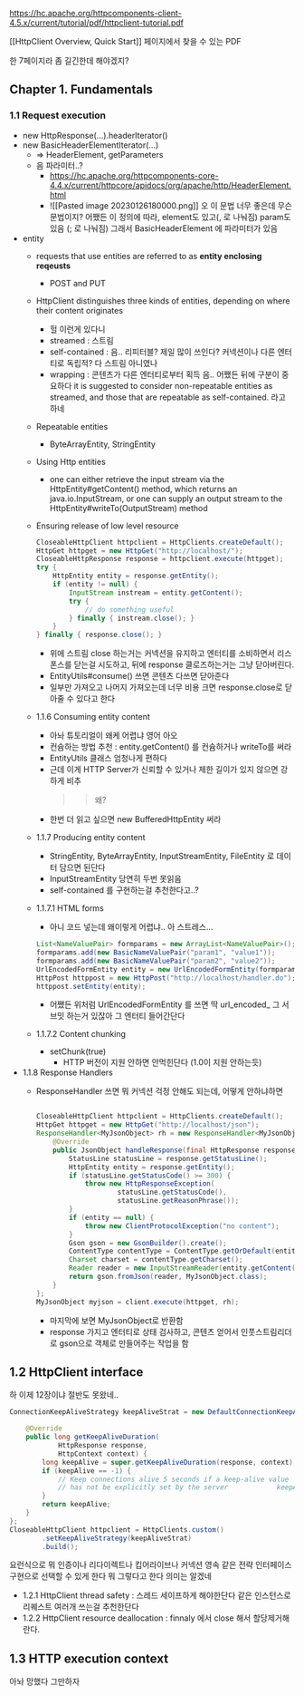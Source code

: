 
https://hc.apache.org/httpcomponents-client-4.5.x/current/tutorial/pdf/httpclient-tutorial.pdf

[[HttpClient Overview, Quick Start]] 페이지에서 찾을 수 있는 PDF

한 7페이지라 좀 길긴한데 해야겠지?

## Chapter 1. Fundamentals

### 1.1 Request execution

- new HttpResponse(...).headerIterator()
- new BasicHeaderElementIterator(...)
	- => HeaderElement, getParameters
	- 음 파라미터..?
		- https://hc.apache.org/httpcomponents-core-4.4.x/current/httpcore/apidocs/org/apache/http/HeaderElement.html
		- ![[Pasted image 20230126180000.png]]
		오 이 문법 너무 좋은데 무슨 문법이지?
		어쨌든 이 정의에 따라, element도 있고(, 로 나눠짐) param도 있음 (; 로 나눠짐)
		그래서 BasicHeaderElement 에 파라미터가 있음
- entity
	- requests that use entities are referred to as **entity enclosing reqeusts**
		- POST and PUT
	- HttpClient distinguishes three kinds of entities, depending on where their content originates
		- 헐 이런게 있다니
		- streamed : 스트림
		- self-contained : 음.. 리피터블? 제일 많이 쓰인다? 커넥션이나 다른 엔터티로 독립적? 다 스트림 아니였나
		- wrapping : 콘텐츠가 다른 엔터티로부터 획득
		  음.. 어쨌든 뒤에 구분이 중요하다
		  it is suggested to consider non-repeatable entities as streamed, and those that are repeatable as self-contained. 라고 하네
	- Repeatable entities
		- ByteArrayEntity, StringEntity
	- Using Http entities
		- one can either retrieve the input stream via the HttpEntity#getContent() method, which returns an java.io.InputStream, or one can supply an output stream to the HttpEntity#writeTo(OutputStream) method
	- Ensuring release of low level resource

		```java
		CloseableHttpClient httpclient = HttpClients.createDefault();
		HttpGet httpget = new HttpGet("http://localhost/");
		CloseableHttpResponse response = httpclient.execute(httpget);
		try { 
			HttpEntity entity = response.getEntity();
			if (entity != null) { 
				InputStream instream = entity.getContent();
				try {
					// do something useful
				} finally { instream.close(); } 
			} 
		} finally { response.close(); }
		
		```

		- 위에 스트림 close 하는거는 커넥션을 유지하고 엔터티를 소비하면서 리스폰스를 닫는걸 시도하고, 뒤에 response 클로즈하는거는 그냥 닫아버린다.
		- EntityUtils#consume() 쓰면 콘텐츠 다쓰면 닫아준다
		- 일부만 가져오고 나머지 가져오는데 너무 비용 크면 response.close로 닫아줄 수 있다고 한다
	- 1.1.6 Consuming entity content
		- 아놔 튜토리얼이 왜케 어렵냐 영어 아오
		- 컨슘하는 방법 추천 : entity.getContent() 를 컨슘하거나 writeTo를 써라
		- EntityUtils 클래스 엄청나게 편하다
		- 근데 이게 HTTP Server가 신뢰할 수 있거나 제한 길이가 있지 않으면 강하게 비추
			>> 왜?
		- 한번 더 읽고 싶으면 new BufferedHttpEntity 써라
	- 1.1.7 Producing entity content
		- StringEntity, ByteArrayEntity, InputStreamEntity, FileEntity 로 데이터 담으면 된단다
		- InputStreamEntity 당연히 두번 못읽음
		- self-contained 를 구현하는걸 추천한다고..?
	- 1.1.7.1 HTML forms
		- 아니 코드 넣는데 왜이렇게 어렵냐.. 아 스트레스...
		```java
		List<NameValuePair> formparams = new ArrayList<NameValuePair>();
		formparams.add(new BasicNameValuePair("param1", "value1"));
		formparams.add(new BasicNameValuePair("param2", "value2"));
		UrlEncodedFormEntity entity = new UrlEncodedFormEntity(formparams, Consts.UTF_8);
		HttpPost httppost = new HttpPost("http://localhost/handler.do");
		httppost.setEntity(entity);
		```
		- 어쨌든 위처럼 UrlEncodedFormEntity 를 쓰면 딱 url_encoded_ 그 서브밋 하는거 있잖아 그 엔터티 들어간단다
	- 1.1.7.2 Content chunking
		- setChunk(true) 
			- HTTP 버전이 지원 안하면 안먹힌단다 (1.0이 지원 안하는듯)
- 1.1.8 Response Handlers
	- ResponseHandler 쓰면 뭐 커넥션 걱정 안해도 되는데, 어떻게 안하냐하면

		```java

		CloseableHttpClient httpclient = HttpClients.createDefault();  
		HttpGet httpget = new HttpGet("http://localhost/json");  
		ResponseHandler<MyJsonObject> rh = new ResponseHandler<MyJsonObject>() {  
		    @Override  
		    public JsonObject handleResponse(final HttpResponse response) throws IOException {  
		        StatusLine statusLine = response.getStatusLine();  
		        HttpEntity entity = response.getEntity();  
		        if (statusLine.getStatusCode() >= 300) {  
		            throw new HttpResponseException(  
		                    statusLine.getStatusCode(),  
		                    statusLine.getReasonPhrase());  
		        }  
		        if (entity == null) {  
		            throw new ClientProtocolException("no content");  
		        }
		        Gson gson = new GsonBuilder().create();  
		        ContentType contentType = ContentType.getOrDefault(entity);  
		        Charset charset = contentType.getCharset();  
		        Reader reader = new InputStreamReader(entity.getContent(), charset);  
		        return gson.fromJson(reader, MyJsonObject.class);  
		    }  
		};  
		MyJsonObject myjson = client.execute(httpget, rh);
		```

		- 마지막에 보면 MyJsonObject로 반환함
		- response 가지고 엔터티로 상태 검사하고, 콘텐츠 얻어서 인풋스트림리더로 gson으로 객체로 만들어주는 작업을 함

## 1.2 HttpClient interface

하 이제 12장이냐 절반도 못왔네..

```java
ConnectionKeepAliveStrategy keepAliveStrat = new DefaultConnectionKeepAliveStrategy() {  

    @Override  
    public long getKeepAliveDuration(  
            HttpResponse response,  
            HttpContext context) {  
        long keepAlive = super.getKeepAliveDuration(response, context);  
        if (keepAlive == -1) {  
            // Keep connections alive 5 seconds if a keep-alive value  
            // has not be explicitly set by the server            keepAlive = 5000;  
        }  
        return keepAlive;  
    }  
};  
CloseableHttpClient httpclient = HttpClients.custom()  
        .setKeepAliveStrategy(keepAliveStrat)  
        .build();

```

요런식으로 뭐 인증이나 리다이렉트나 킵어라이브나 커넥션 영속 같은 전략 인터페이스 구현으로 선택할 수 있게 한다 뭐 그렇다고 한다 의미는 알겠네

- 1.2.1 HttpClient thread safety : 스레드 세이프하게 해야한단다 같은 인스턴스로 리퀘스트 여러개 쓰는걸 추천한단다
- 1.2.2 HttpClient resource deallocation : finnaly 에서 close 해서 할당제거해란다.

## 1.3 HTTP execution context


아놔 망했다 그만하자

